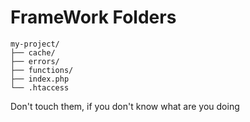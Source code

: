 # FrameWork Folders

```
my-project/
├── cache/
├── errors/
├── functions/
├── index.php
└── .htaccess
```

Don't touch them, if you don't know what are you doing
